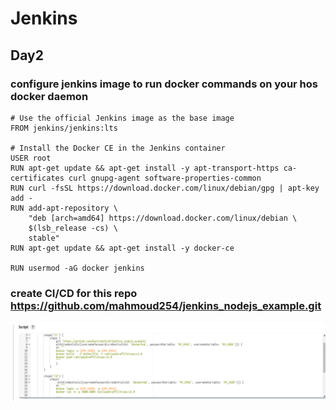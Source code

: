 # Jenkins
## Day2
### configure jenkins image to run docker commands on your hos docker daemon
```
# Use the official Jenkins image as the base image
FROM jenkins/jenkins:lts

# Install the Docker CE in the Jenkins container
USER root
RUN apt-get update && apt-get install -y apt-transport-https ca-certificates curl gnupg-agent software-properties-common
RUN curl -fsSL https://download.docker.com/linux/debian/gpg | apt-key add -
RUN add-apt-repository \
    "deb [arch=amd64] https://download.docker.com/linux/debian \
    $(lsb_release -cs) \
    stable"
RUN apt-get update && apt-get install -y docker-ce

RUN usermod -aG docker jenkins

```
### create CI/CD for this repo https://github.com/mahmoud254/jenkins_nodejs_example.git
<div>
<img src="https://github.com/RaniiaAshraf/Jenkins/blob/main/day2/pics/new.png" width="800" height"500">
</div>
